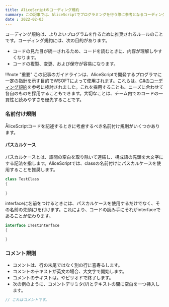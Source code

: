 ```yaml
---
title: AliceScriptのコーディング規約
summary: この記事では、AliceScriptでプログラミングを行う際に参考となるコーディング規約を紹介します。
date : 2022-02-03
---
```

コーディング規約は、よりよいプログラムを作るために推奨されるルールのことです。コーディング規約には、次の目的があります。

- コードの見た目が統一されるため、コードを読むときに、内容が理解しやすくなります。
- コードの複製、変更、および保守が容易になります。

!!!note "重要"
    この記事のガイドラインは、AliceScriptで開発するプログラマに一定の指針を示す目的でWSOFTによって使用されます。これらは、[C#のコーディング規約](https://learn.microsoft.com/ja-jp/dotnet/csharp/fundamentals/coding-style/coding-conventions)を参考に検討されました。これを採用することも、ニーズに合わせて各自のものを採用することもできます。大切なことは、チーム内でのコードの一貫性と読みやすさを優先することです。

### 名前付け規則
ÅliceScriptコードを記述するときに考慮するべき名前付け規則がいくつかあります。

#### パスカルケース
パスカルケースとは、語間の空白を取り除いて連結し、構成語の先頭を大文字にする記法を指します。AliceScriptでは、classの名前付けにパスカルケースを使用することを推奨します。

```cs title="AliceScript"
class TestClass
{
    
}
```

interfaceに名前をつけるときには、パスカルケースを使用するだけでなく、その名前の先頭にIを付けます。これにより、コードの読み手にそれがinterfaceであることが伝わります。

```cs title="AliceScript"
interface ITestInterface
{

}
```

### コメント規則

- コメントは、行の末尾ではなく別の行に喜寿るします。
- コメントのテキストが英文の場合、大文字で開始します。
- コメントのテキストは。やピリオドで終了します。
- 次の例のように、コメントデリミタ(//)とテキストの間に空白を一つ挿入します。

```cs title="AliceScript"
// これはコメントです。
```

